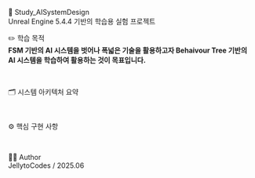 🧪 Study_AISystemDesign  
Unreal Engine 5.4.4 기반의 학습용 실험 프로젝트

✏️ 학습 목적  
  **FSM 기반의 AI 시스템을 벗어나 폭넓은 기술을 활용하고자 Behaivour Tree 기반의 AI 시스템을 학습하여 활용하는 것이 목표입니다.**
 
<br>

🗂️ 시스템 아키텍처 요약  

<br>

⚙️ 핵심 구현 사항 

<br>

🧑‍💻 Author  
JellytoCodes / 2025.06  
